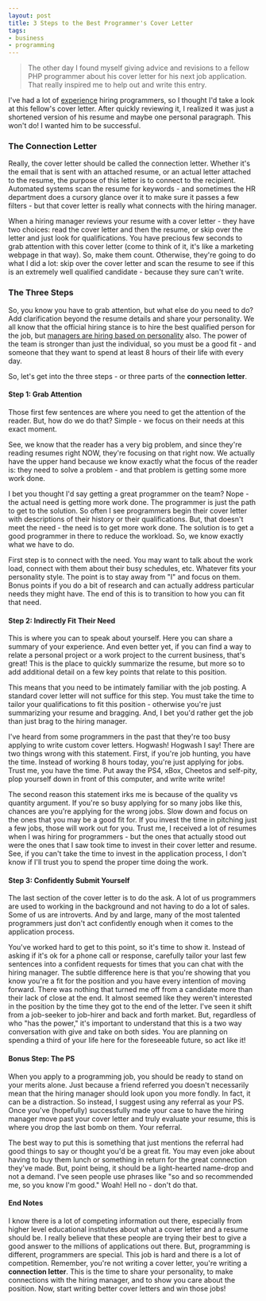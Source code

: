 ```yaml
---
layout: post
title: 3 Steps to the Best Programmer's Cover Letter
tags:
- business
- programming
---
```

> The other day I found myself giving advice and revisions to a fellow PHP programmer about his cover letter for his next job application.  That really inspired me to help out and write this entry.

I've had a lot of [experience](/resume) hiring programmers, so I thought I'd take a look at this fellow's cover letter.  After quickly reviewing it, I realized it was just a shortened version of his resume and maybe one personal paragraph.  This won't do!  I wanted him to be successful.  

### The Connection Letter

Really, the cover letter should be called the connection letter.  Whether it's the email that is sent with an attached resume, or an actual letter attached to the resume, the purpose of this letter is to connect to the recipient.  Automated systems scan the resume for keywords - and sometimes the HR department does a cursory glance over it to make sure it passes a few filters - but that cover letter is really what connects with the hiring manager.  

When a hiring manager reviews your resume with a cover letter - they have two choices: read the cover letter and then the resume, or skip over the letter and just look for qualifications.  You have precious few seconds to grab attention with this cover letter (come to think of it, it's like a marketing webpage in that way).  So, make them count.  Otherwise, they're going to do what I did a lot: skip over the cover letter and scan the resume to see if this is an extremely well qualified candidate - because they sure can't write.

### The Three Steps

So, you know you have to grab attention, but what else do you need to do?  Add clarification beyond the resume details and share your personality.  We all know that the official hiring stance is to hire the best qualified person for the job, but [managers are hiring based on personality](http://www.businessinsider.com/companies-are-hiring-for-personality-2014-9) also.  The power of the team is stronger than just the individual, so you must be a good fit - and someone that they want to spend at least 8 hours of their life with every day.

So, let's get into the three steps - or three parts of the **connection letter**.

#### Step 1: Grab Attention

Those first few sentences are where you need to get the attention of the reader.  But, how do we do that?  Simple - we focus on their needs at this exact moment.

See, we know that the reader has a very big problem, and since they're reading resumes right NOW, they're focusing on that right now.  We actually have the upper hand because we know exactly what the focus of the reader is: they need to solve a problem - and that problem is getting some more work done.

I bet you thought I'd say getting a great programmer on the team?  Nope - the actual need is getting more work done.  The programmer is just the path to get to the solution.  So often I see programmers begin their cover letter with descriptions of their history or their qualifications.  But, that doesn't meet the need - the need is to get more work done.  The solution is to get a good programmer in there to reduce the workload.  So, we know exactly what we have to do.

First step is to connect with the need.  You may want to talk about the work load, connect with them about their busy schedules, etc.  Whatever fits your personality style.  The point is to stay away from "I" and focus on them.  Bonus points if you do a bit of research and can actually address particular needs they might have.  The end of this is to transition to how you can fit that need.

#### Step 2: Indirectly Fit Their Need

This is where you can to speak about yourself.  Here you can share a summary of your experience.  And even better yet, if you can find a way to relate a personal project or a work project to the current business, that's great!  This is the place to quickly summarize the resume, but more so to add additional detail on a few key points that relate to this position. 

This means that you need to be intimately familiar with the job posting.  A standard cover letter will not suffice for this step.  You must take the time to tailor your qualifications to fit this position - otherwise you're just summarizing your resume and bragging.  And, I bet you'd rather get the job than just brag to the hiring manager.

I've heard from some programmers in the past that they're too busy applying to write custom cover letters.  Hogwash!  Hogwash I say!  There are two things wrong with this statement.  First, if you're job hunting, you have the time.  Instead of working 8 hours today, you're just applying for jobs.  Trust me, you have the time.  Put away the PS4, xBox, Cheetos and self-pity, plop yourself down in front of this computer, and write write write!  

The second reason this statement irks me is because of the quality vs quantity argument.  If you're so busy applying for so many jobs like this, chances are you're applying for the wrong jobs.  Slow down and focus on the ones that you may be a good fit for.  If you invest the time in pitching just a few jobs, those will work out for you.  Trust me, I received a lot of resumes when I was hiring for programmers - but the ones that actually stood out were the ones that I saw took time to invest in their cover letter and resume.  See, if you can't take the time to invest in the application process, I don't know if I'll trust you to spend the proper time doing the work.

#### Step 3: Confidently Submit Yourself

The last section of the cover letter is to do the ask.  A lot of us programmers are used to working in the background and not having to do a lot of sales.  Some of us are introverts.  And by and large, many of the most talented programmers just don't act confidently enough when it comes to the application process.  

You've worked hard to get to this point, so it's time to show it.  Instead of asking if it's ok for a phone call or response, carefully tailor your last few sentences into a confident requests for times that you can chat with the hiring manager.  The subtle difference here is that you're showing that you know you're a fit for the position and you have every intention of moving forward.  There was nothing that turned me off from a candidate more than their lack of close at the end.  It almost seemed like they weren't interested in the position by the time they got to the end of the letter.  I've seen it shift from a job-seeker to job-hirer and back and forth market.  But, regardless of who "has the power," it's important to understand that this is a two way conversation with give and take on both sides.  You are planning on spending a third of your life here for the foreseeable future, so act like it!

#### Bonus Step: The PS

When you apply to a programming job, you should be ready to stand on your merits alone.  Just because a friend referred you doesn't necessarily mean that the hiring manager should look upon you more fondly.  In fact, it can be a distraction.  So instead, I suggest using any referral as your PS.  Once you've (hopefully) successfully made your case to have the hiring manager move past your cover letter and truly evaluate your resume, this is where you drop the last bomb on them.  Your referral.

The best way to put this is something that just mentions the referral had good things to say or thought you'd be a great fit.  You may even joke about having to buy them lunch or something in return for the great connection they've made.  But, point being, it should be a light-hearted name-drop and not a demand.  I've seen people use phrases like "so and so recommended me, so you know I'm good."  Woah!  Hell no - don't do that.

#### End Notes

I know there is a lot of competing information out there, especially from higher level educational institutes about what a cover letter and a resume should be.  I really believe that these people are trying their best to give a good answer to the millions of applications out there.  But, programming is different, programmers are special.  This job is hard and there is a lot of competition.  Remember, you're not writing a cover letter, you're writing a **connection letter**.  This is the time to share your personality, to make connections with the hiring manager, and to show you care about the position.  Now, start writing better cover letters and win those jobs!
